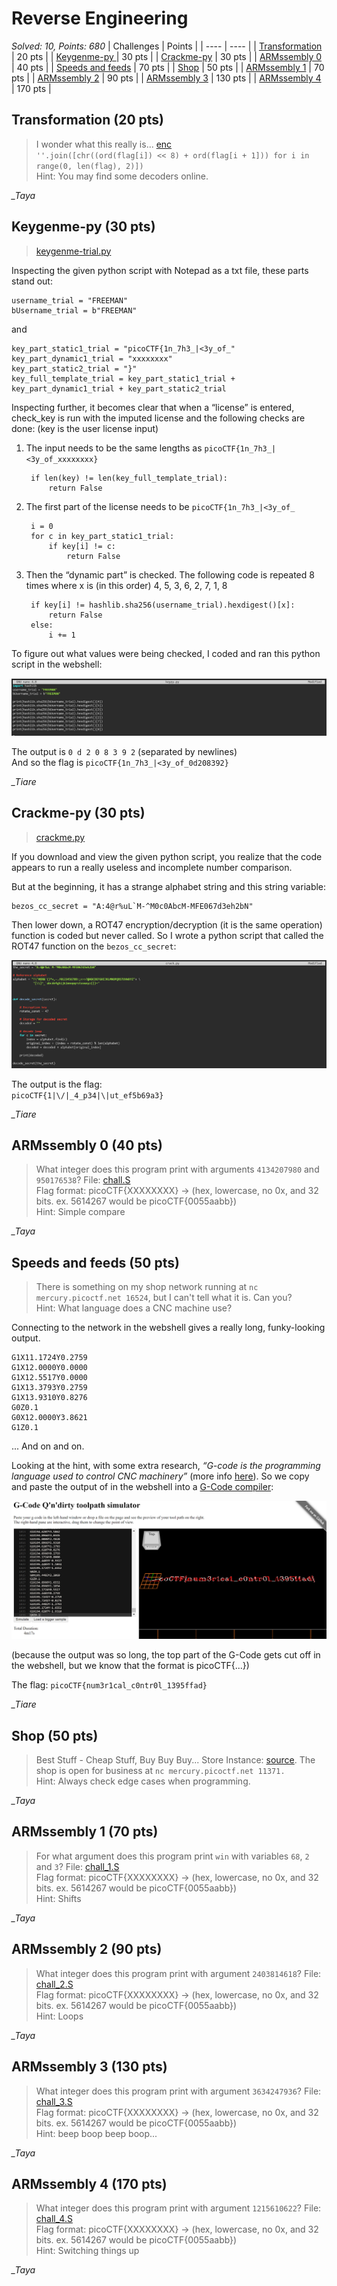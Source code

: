 # Reverse Engineering

*Solved: 10, Points: 680*
| Challenges | Points |
| ---- | ---- |
| [Transformation](#transformation-20-pts) | 20 pts |
| [Keygenme-py ](#keygenme-py-30-pts) | 30 pts |
| [Crackme-py](#creackme-py-30-pts) | 30 pts |
| [ARMssembly 0](#armssembly-0-40-pts) | 40 pts |
| [Speeds and feeds](#speeds-and-feeds-50-pts) | 70 pts |
| [Shop](#shop-50-pts) | 50 pts |
| [ARMssembly 1](#armssembly-1-70-pts) | 70 pts |
| [ARMssembly 2](#armssembly-2-90-pts) | 90 pts |
| [ARMssembly 3](#armssembly-3-130-pts) | 130 pts |
| [ARMssembly 4](#armssembly-4-170-pts) | 170 pts |

## Transformation (20 pts)

>I wonder what this really is... [enc](https://mercury.picoctf.net/static/e47483f88b12f2ab0c46315afc12f64d/enc)  
`''.join([chr((ord(flag[i]) << 8) + ord(flag[i + 1])) for i in range(0, len(flag), 2)])`  
Hint: You may find some decoders online.  

*_Taya*

## Keygenme-py (30 pts)

>[keygenme-trial.py](https://mercury.picoctf.net/static/fb75b48f9214cf992a2199b5785564e7/keygenme-trial.py)

Inspecting the given python script with Notepad as a txt file, these parts stand out:

    username_trial = "FREEMAN"
    bUsername_trial = b"FREEMAN"
and

    key_part_static1_trial = "picoCTF{1n_7h3_|<3y_of_"
    key_part_dynamic1_trial = "xxxxxxxx"
    key_part_static2_trial = "}"
    key_full_template_trial = key_part_static1_trial + key_part_dynamic1_trial + key_part_static2_trial
    
Inspecting further, it becomes clear that when a “license” is entered, check_key is run with the imputed license and the following checks are done: (key is the user license input)  
1. The input needs to be the same lengths as `picoCTF{1n_7h3_|<3y_of_xxxxxxxx}`  
    
        if len(key) != len(key_full_template_trial):
            return False

2. The first part of the license needs to be `picoCTF{1n_7h3_|<3y_of_`  
    
        i = 0
        for c in key_part_static1_trial:
            if key[i] != c:
                return False
                
3. Then the “dynamic part” is checked. The following code is repeated 8 times where x is (in this order) 4, 5, 3, 6, 2, 7, 1, 8 
        
        if key[i] != hashlib.sha256(username_trial).hexdigest()[x]:
            return False
        else:
            i += 1

To figure out what values were being checked, I coded and ran this python script in the webshell:

![keygenme-py](./pictures/keygenme-py.png "outputting the values being checked")

The output is `0 d 2 0 8 3 9 2` (separated by newlines)  
And so the flag is `picoCTF{1n_7h3_|<3y_of_0d208392}`  

*_Tiare*

## Crackme-py (30 pts)

>[crackme.py](https://mercury.picoctf.net/static/2ff6c888060f14af5db1232e319547c9/crackme.py)  

If you download and view the given python script, you realize that the code appears to run a really useless and incomplete number comparison.

But at the beginning, it has a strange alphabet string and this string variable: 

    bezos_cc_secret = "A:4@r%uL`M-^M0c0AbcM-MFE067d3eh2bN"

Then lower down, a ROT47 encryption/decryption (it is the same operation) function is coded but never called. So I wrote a python script that called the ROT47 function on the `bezos_cc_secret`:

![crackme-py](./pictures/crackme-py.png "calling the ROT47 function")  

The output is the flag:  
`picoCTF{1|\/|_4_p34|\|ut_ef5b69a3}`  

*_Tiare*

## ARMssembly 0 (40 pts)

>What integer does this program print with arguments `4134207980` and `950176538`? File: [chall.S](https://mercury.picoctf.net/static/da36e19990a2cede1dff10f9f33fe4b4/chall.S)  
Flag format: picoCTF{XXXXXXXX} -> (hex, lowercase, no 0x, and 32 bits. ex. 5614267 would be picoCTF{0055aabb})  
Hint: Simple compare

*_Taya*

## Speeds and feeds (50 pts)

>There is something on my shop network running at `nc mercury.picoctf.net 16524`, but I can't tell what it is. Can you?  
Hint: What language does a CNC machine use?

Connecting to the network in the webshell gives a really long, funky-looking output.

    G1X11.1724Y0.2759
    G1X12.0000Y0.0000
    G1X12.5517Y0.0000
    G1X13.3793Y0.2759
    G1X13.9310Y0.8276
    G0Z0.1
    G0X12.0000Y3.8621
    G1Z0.1

... And on and on. 

Looking at the hint, with some extra research, *“G-code is the programming language used to control CNC machinery”* (more info [here](https://www.steckermachine.com/blog/g-code-m-code#:~:text=G%2Dcode%20is%20the%20programming,the%20machine%20what%20to%20do.)). So we copy and paste the output of in the webshell into a [G-Code compiler](https://nraynaud.github.io/webgcode/):

![speeds and feeds](./pictures/speeds-and-feeds.png "the G-Code output")

(because the output was so long, the top part of the G-Code gets cut off in the webshell, but we know that the format is picoCTF{...})

The flag: `picoCTF{num3r1cal_c0ntr0l_1395ffad}`  

*_Tiare*

## Shop (50 pts)

>Best Stuff - Cheap Stuff, Buy Buy Buy... Store Instance: [source](https://mercury.picoctf.net/static/bd84b0d8b57e043a028c36381910d0b7/source). The shop is open for business at `nc mercury.picoctf.net 11371.`  
Hint: Always check edge cases when programming.  

*_Taya*

## ARMssembly 1 (70 pts)

>For what argument does this program print `win` with variables `68`, `2` and `3`? File: [chall_1.S](https://mercury.picoctf.net/static/d6c56d724795c006b319c6aa6a09140e/chall_1.S)  
Flag format: picoCTF{XXXXXXXX} -> (hex, lowercase, no 0x, and 32 bits. ex. 5614267 would be picoCTF{0055aabb})  
Hint: Shifts

*_Taya*

## ARMssembly 2 (90 pts)

>What integer does this program print with argument `2403814618`? File: [chall_2.S](https://mercury.picoctf.net/static/56bca09e5374884d0faa8c53aad9c642/chall_2.S)  
Flag format: picoCTF{XXXXXXXX} -> (hex, lowercase, no 0x, and 32 bits. ex. 5614267 would be picoCTF{0055aabb})  
Hint: Loops

*_Taya*

## ARMssembly 3 (130 pts)

>What integer does this program print with argument `3634247936`? File: [chall_3.S](https://mercury.picoctf.net/static/f3ce1850e41ec20724ef2bf0234f1de6/chall_3.S)  
Flag format: picoCTF{XXXXXXXX} -> (hex, lowercase, no 0x, and 32 bits. ex. 5614267 would be picoCTF{0055aabb})  
Hint: beep boop beep boop...  

*_Taya*

## ARMssembly 4 (170 pts)

>What integer does this program print with argument `1215610622`? File: [chall_4.S](https://mercury.picoctf.net/static/cc482f9af012669801cf7adeb687698a/chall_4.S)  
Flag format: picoCTF{XXXXXXXX} -> (hex, lowercase, no 0x, and 32 bits. ex. 5614267 would be picoCTF{0055aabb})  
Hint: Switching things up

*_Taya*
